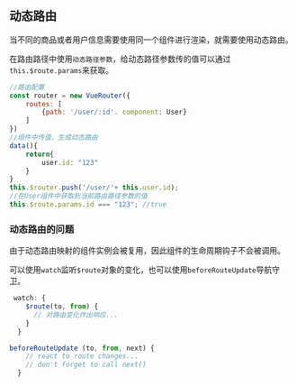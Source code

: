 ## 动态路由

当不同的商品或者用户信息需要使用同一个组件进行渲染，就需要使用动态路由。

在路由路径中使用`动态路径参数`，给动态路径参数传的值可以通过`this.$route.params`来获取。

```javascript
//路由配置
const router = new VueRouter({
    routes: [
        {path: '/user/:id'. component: User}
    ]
})
//组件中传值，生成动态路由
data(){
    return{
        user.id: "123"
    }
}
this.$router.push('/user/'+ this.user.id);
//在User组件中获取到当前路由路径参数的值
this.$route.params.id === "123"; //true
```

### 动态路由的问题

由于动态路由映射的组件实例会被复用，因此组件的生命周期钩子不会被调用。

可以使用`watch`监听`$route`对象的变化，也可以使用`beforeRouteUpdate`导航守卫。

```javascript
 watch: {
    $route(to, from) {
      // 对路由变化作出响应...
    }
  }

beforeRouteUpdate (to, from, next) {
    // react to route changes...
    // don't forget to call next()
  }
```

